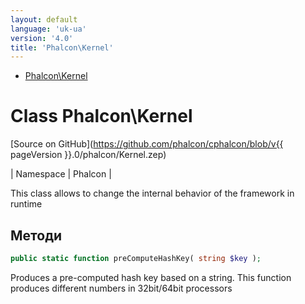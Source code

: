 ```yaml
---
layout: default
language: 'uk-ua'
version: '4.0'
title: 'Phalcon\Kernel'
---
```


* [Phalcon\Kernel](#kernel)

<h1 id="kernel">Class Phalcon\Kernel</h1>

[Source on GitHub](https://github.com/phalcon/cphalcon/blob/v{{ pageVersion }}.0/phalcon/Kernel.zep)

| Namespace | Phalcon |

This class allows to change the internal behavior of the framework in runtime

## Методи

```php
public static function preComputeHashKey( string $key );
```

Produces a pre-computed hash key based on a string. This function produces different numbers in 32bit/64bit processors
